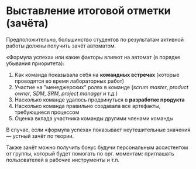 # Выставление итоговой отметки (зачёта)

Предположительно, большинство студентов по результатам активной работы должны получить зачёт автоматом.

«Формула успеха» или какие факторы влияют на  автомат (в порядке убывания приоритета):
1. Как команда показывала себя на **командных встречах** (которые проводятся во время лабораторных работ)
2. Участие на "менеджерских" ролях в команде (*scrum master*, *product owner*, *SDM*, *SRM*, *project manager* и т.д.)
3. Насколько команде удалось продвинуться в **разработке продукта**
4. Насколько команда правильно создавала все артефакты, требующиеся процессом
5. Оценка вклада участника команды другими членами команды

В случае, если «формула успеха» показывает неутешительные значения — устный зачёт по теории.

Также зачёт можно получить бонус будучи персональным ассистентом от группы, который будет помогать по орг. моментам: приглашать пользователей в рабочие инструменты и т.п.